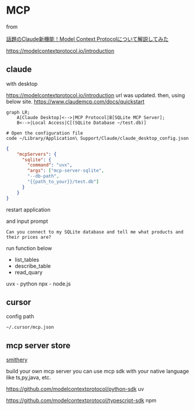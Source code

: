 # MCP

from

[話題のClaude新機能！Model Context Protocolについて解説してみた](https://youtu.be/47EtOViVJ1c?si=V-g-Xw84XAFsFWuw)

<https://modelcontextprotocol.io/introduction>

## claude

with desktop

<https://modelcontextprotocol.io/introduction> url was updated. then, using below site.
<https://www.claudemcp.com/docs/quickstart>

```mermaid
graph LR;
    A[Claude Desktop]<-->|MCP Protocol|B[SQLite MCP Server];
    B<-->|Local Access|C[(SQLite Database ~/test.db)]
```

```shell
# Open the configuration file
code ~/Library/Application\ Support/Claude/claude_desktop_config.json
```

```json
{
    "mcpServers": {
      "sqlite": {
        "command": "uvx",
        "args": ["mcp-server-sqlite", 
        "--db-path", 
        "{{path_to_your}}/test.db"]
      }
    }
}
```

restart application

and input prompt

`Can you connect to my SQLite database and tell me what products and their prices are?`

run function below

- list_tables
- describe_table
- read_quary

uvx - python
npx - node.js

## cursor

config path

`~/.cursor/mcp.json`

## mcp server store

[smithery](https://smithery.ai/)

build your own mcp server you can use mcp sdk with your native language like ts,py,java, etc.

<https://github.com/modelcontextprotocol/python-sdk>
uv

<https://github.com/modelcontextprotocol/typescript-sdk>
npm
